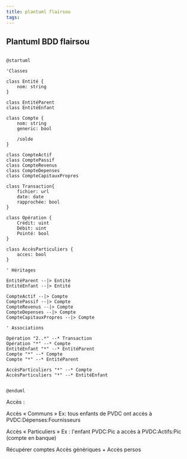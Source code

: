 ```yaml
---
title: plantuml flairsou
tags:
---
```


## Plantuml BDD flairsou

```plantuml

@startuml

'Classes

class Entité {
    nom: string
}

class EntitéParent
class EntitéEnfant

class Compte {
    nom: string
    generic: bool

    /solde
}

class CompteActif
class ComptePassif
class CompteRevenus
class CompteDepenses
class CompteCapitauxPropres

class Transaction{
    fichier: url
    date: date
    rapprochée: bool
}

class Opération {
    Crédit: uint
    Débit: uint
    Pointé: bool
}

class AccèsParticuliers {
    acces: bool
}

' Héritages

EntitéParent --|> Entité
EntitéEnfant --|> Entité

CompteActif --|> Compte
ComptePassif --|> Compte
CompteRevenus --|> Compte
CompteDepenses --|> Compte
CompteCapitauxPropres --|> Compte

' Associations

Opération "2..*" --* Transaction
Opération "*" --* Compte
EntitéEnfant "*" --* EntitéParent
Compte "*" --* Compte
Compte "*" --* EntitéParent

AccèsParticuliers "*" --* Compte
AccèsParticuliers "*" --* EntitéEnfant


@enduml

```

Accès :

Accès « Communs »
Ex: tous enfants de PVDC ont accès à PVDC:Dépenses:Fournisseurs

Accès « Particuliers »
Ex : l'enfant PVDC:Pic a accès à PVDC:Actifs:Pic (compte en banque)

Récupérer comptes Accès génériques + Accès persos